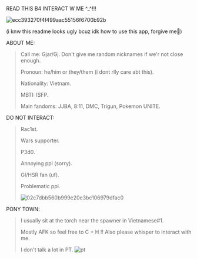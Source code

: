 READ THIS B4 INTERACT W ME ^_^!!!

![ecc393270f4f499aac55156f6700b92b](https://github.com/user-attachments/assets/63ff7286-f0a7-4518-8dda-35547c581241)

(i knw this readme looks ugly bcuz idk how to use this app, forgive me🤲)

ABOUT ME:
>Call me: Gjar/Gj. Don't give me random nicknames if we'r not close enough.
>
>Pronoun: he/him or they/them (i dont rlly care abt this).
>
>Nationality: Vietnam.
>
>MBTI: ISFP.
>
>Main fandoms: JJBA, 8:11, DMC, Trigun, Pokemon UNITE.

DO NOT INTERACT:
>Rac1st.
>
>Wars supporter.
>
>P3d0.
>
>Annoying ppl (sorry).
>
>GI/HSR fan (uf).
>
>Problematic ppl.
>
>![02c7dbb560b999e20e3bc106979dfac0](https://github.com/user-attachments/assets/2a84458a-3e65-4b4f-8258-10225bd28b65)

PONY TOWN:
>I usually sit at the torch near the spawner in Vietnamese#1.
>
>Mostly AFK so feel free to C + H !! Also please whisper to interact with me.
>
>I don't talk a lot in PT.
![pt](https://github.com/user-attachments/assets/4f8cb1b6-8cd1-4cab-9cf9-1ce7e8f645a7)
